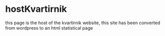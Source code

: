 # hostKvartirnik
this page is the host of the kvartirnik website, this site has been converted from wordpress to an html statistical page
